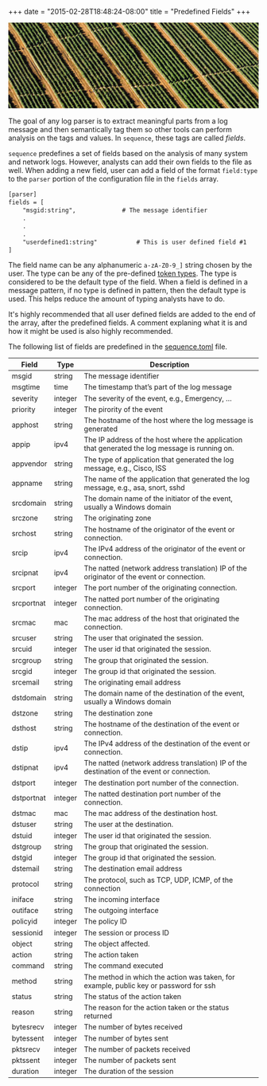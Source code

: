 +++
date = "2015-02-28T18:48:24-08:00"
title = "Predefined Fields"
+++

<a href="#" class="image fit"><img src="/images/pic04.jpg" alt="" /></a>

The goal of any log parser is to extract meaningful parts from a log message and then semantically tag them so other tools can perform analysis on the tags and values. In `sequence`, these tags are called _fields_.

`sequence` predefines a set of fields based on the analysis of many system and network logs. However, analysts can add their own fields to the file as well. When adding a new field, user can add a field of the format `field:type` to the `parser` portion of the configuration file in the `fields` array. 

```
[parser]
fields = [
	"msgid:string",				# The message identifier
	.
	.
	.
	"userdefined1:string"			# This is user defined field #1
]
```

The field name can be any alphanumeric `a-zA-Z0-9_]` string chosen by the user. The type can be any of the pre-defined [token types](/manual/tokens). The type is considered to be the default type of the field. When a field is defined in a message pattern, if no type is defined in pattern, then the default type is used. This helps reduce the amount of typing analysts have to do.

It's highly recommended that all user defined fields are added to the end of the array, after the predefined fields. A comment explaning what it is and how it might be used is also highly recommended.

The following list of fields are predefined in the [sequence.toml](/manual/config.md) file.

| Field | Type | Description |
|-------|------|-------------|
| msgid | string |  The message identifier |
| msgtime | time |  The timestamp that’s part of the log message |
| severity | integer |  The severity of the event, e.g., Emergency, … |
| priority | integer |  The pirority of the event |
| apphost | string |  The hostname of the host where the log message is generated |
| appip | ipv4 |  The IP address of the host where the application that generated the log message is running on. |
| appvendor | string |  The type of application that generated the log message, e.g., Cisco, ISS |
| appname | string |  The name of the application that generated the log message, e.g., asa, snort, sshd |
| srcdomain | string |  The domain name of the initiator of the event, usually a Windows domain |
| srczone | string |  The originating zone |
| srchost | string |  The hostname of the originator of the event or connection. |
| srcip | ipv4 |  The IPv4 address of the originator of the event or connection. |
| srcipnat | ipv4 |  The natted (network address translation) IP of the originator of the event or connection. |
| srcport | integer |  The port number of the originating connection. |
| srcportnat | integer |  The natted port number of the originating connection. |
| srcmac | mac |  The mac address of the host that originated the connection. |
| srcuser | string |  The user that originated the session. |
| srcuid | integer |  The user id that originated the session. |
| srcgroup | string |  The group that originated the session. |
| srcgid | integer |  The group id that originated the session. |
| srcemail | string |  The originating email address |
| dstdomain | string |  The domain name of the destination of the event, usually a Windows domain |
| dstzone | string |  The destination zone |
| dsthost | string |  The hostname of the destination of the event or connection. |
| dstip | ipv4 |  The IPv4 address of the destination of the event or connection. |
| dstipnat | ipv4 |  The natted (network address translation) IP of the destination of the event or connection. |
| dstport | integer |  The destination port number of the connection. |
| dstportnat | integer |  The natted destination port number of the connection. |
| dstmac | mac |  The mac address of the destination host. |
| dstuser | string |  The user at the destination. |
| dstuid | integer |  The user id that originated the session. |
| dstgroup | string |  The group that originated the session. |
| dstgid | integer |  The group id that originated the session. |
| dstemail | string |  The destination email address |
| protocol | string |  The protocol, such as TCP, UDP, ICMP, of the connection |
| iniface | string |  The incoming interface |
| outiface | string |  The outgoing interface |
| policyid | integer |  The policy ID |
| sessionid | integer |  The session or process ID |
| object | string |  The object affected. |
| action | string |  The action taken |
| command | string |  The command executed |
| method | string |  The method in which the action was taken, for example, public key or password for ssh |
| status | string |  The status of the action taken |
| reason | string |  The reason for the action taken or the status returned |
| bytesrecv | integer |  The number of bytes received |
| bytessent | integer |  The number of bytes sent |
| pktsrecv | integer |  The number of packets received |
| pktssent | integer |  The number of packets sent |
| duration | integer | The duration of the session |
